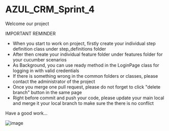 # AZUL_CRM_Sprint_4


Welcome our project

IMPORTANT REMINDER

  - When you start to work on project, firstly create your individual step definition class under step_definitions folder
  - After then create your individual feature folder under features folder for your cucumber scenarios
  - As Background, you can use ready method in the LoginPage class for logging in with valid credentials
  - If there is something wrong in the common folders or classes, please contact the administrator of the project
  - Once you merge one pull request, please do not forget to click "delete branch" button in the same page
  - Right before commit and push your code, please update your main local and merge it your local branch to make sure the there is no conflict
  
Have a good work...


![image](https://user-images.githubusercontent.com/105225726/200518153-b2ffb71f-c1cb-4747-aabf-eee0184301b6.png)

  
